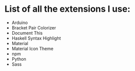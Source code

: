 # List of all the extensions I use:

- Arduino
- Bracket Pair Colorizer
- Document This
- Haskell Syntax Highlight
- Material
- Material Icon Theme
- npm
- Python
- Sass
